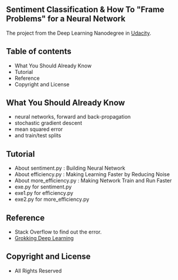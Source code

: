## Sentiment Classification & How To "Frame Problems" for a Neural Network


The project from the Deep Learning Nanodegree in
[Udacity](https://www.udacity.com/nanodegree).


## Table of contents

- What You Should Already Know
- Tutorial
- Reference
- Copyright and License

## What You Should Already Know

- neural networks, forward and back-propagation
- stochastic gradient descent
- mean squared error
- and train/test splits

## Tutorial

- About sentiment.py : Building Neural Network
- About efficiency.py : Making Learning Faster by Reducing Noise
- About more_efficiency.py : Making Network Train and Run Faster
- exe.py for sentiment.py
- exe1.py for efficiency.py
- exe2.py for more_efficiency.py

## Reference
- Stack Overflow to find out the error.
- [Grokking Deep Learning](https://www.manning.com/books/grokking-deep-learning)

## Copyright and License

- All Rights Reserved